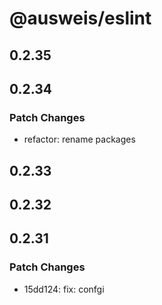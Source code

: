 # @ausweis/eslint

## 0.2.35

## 0.2.34

### Patch Changes

- refactor: rename packages

## 0.2.33

## 0.2.32

## 0.2.31

### Patch Changes

- 15dd124: fix: confgi
